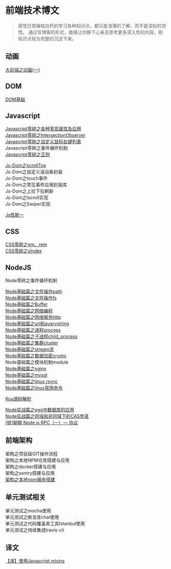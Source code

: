 # 前端技术博文
> 感觉日常摧枯拉朽的学习各种知识点，都只是浅薄的了解，而不是深刻的领悟。
> 通过写博客的形式，能够让你静下心来去思考更多深入性的内容，把知识点较为完整的沉淀下来。     

## 动画    
[大前端之动画(一)](https://github.com/kekobin/blog/issues/8)    

## DOM            
[DOM基础](https://github.com/kekobin/blog/issues/19)   


## Javascript
[Javascript零碎之各种宽高属性及应用](https://github.com/kekobin/blog/issues/1)   
[Javascript零碎之IntersectionObserver](https://github.com/kekobin/blog/issues/2)   
[Javascript零碎之自定义鼠标右键列表](https://github.com/kekobin/blog/issues/5)     
Javascript零碎之事件循环机制         
[Javascript零碎之正则](https://github.com/kekobin/blog/issues/18)                     

[Js-Dom之scrollTop](https://github.com/kekobin/blog/issues/7)   
Js-Dom之自定义滚动条封装      
Js-Dom之touch事件         
Js-Dom之常见事件应用封装库   
Js-Dom之上拉下拉刷新     
Js-Dom之Iscroll实现    
Js-Dom之Swiper实现    

[Js性能一](https://github.com/kekobin/blog/issues/20) 

## CSS
[CSS零碎之em、rem](https://github.com/kekobin/blog/issues/4)    
[CSS零碎之zIndex](https://github.com/kekobin/blog/issues/6)   

## NodeJS     
Node零碎之事件循环机制   

[Node基础篇之文件操作path](https://github.com/kekobin/blog/issues/16)   
[Node基础篇之文件操作fs](https://github.com/kekobin/blog/issues/9)   
[Node基础篇之Buffer](https://github.com/kekobin/blog/issues/30)   
[Node基础篇之网络编程](https://github.com/kekobin/blog/issues/32)    
[Node基础篇之网络服务http](https://github.com/kekobin/blog/issues/33)     
[Node基础篇之url和querystring](https://github.com/kekobin/blog/issues/34)    
[Node基础篇之进程process](https://github.com/kekobin/blog/issues/35)    
[Node基础篇之子进程child_process](https://github.com/kekobin/blog/issues/36)  
[Node基础篇之集群cluster](https://github.com/kekobin/blog/issues/38)  
[Node基础篇之stream流](https://github.com/kekobin/blog/issues/39)  
[Node基础篇之数据加密crypto](https://github.com/kekobin/blog/issues/40)  
Node基础篇之模块机制module           
[Node基础篇之nginx](https://github.com/kekobin/blog/issues/12)    
[Node基础篇之mysql](https://github.com/kekobin/blog/issues/11)      
[Node基础篇之linux rsync](https://github.com/kekobin/blog/issues/10)        
[Node基础篇之linux常用命令](https://github.com/kekobin/blog/issues/24)     

[Koa源码解析](https://github.com/kekobin/blog/issues/41) 

[Node实战篇之egg中数据库的应用](https://github.com/kekobin/blog/issues/15)  
[Node实战篇之同域和非同域下的CAS登录](https://github.com/kekobin/blog/issues/28)  
[[转]聊聊 Node.js RPC（一）— 协议](https://github.com/kekobin/blog/issues/31)     

## 前端架构
架构之项目级GIT操作流程   
架构之本地NPM仓库搭建与应用   
架构之docker搭建与应用     
架构之sentry搭建与应用       
[架构之本地npm服务搭建](https://github.com/kekobin/blog/issues/26)       

## 单元测试相关   
单元测试之mocha使用   
单元测试之断言库chai使用   
单元测试之代码覆盖率工具Istanbul使用      
单元测试之持续集成travis-cli   


## 译文
[【译】使用Javascript mixins](https://github.com/kekobin/blog/issues/3)
